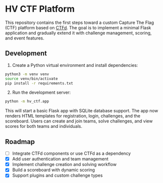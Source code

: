 # HV CTF Platform

This repository contains the first steps toward a custom Capture The Flag (CTF) platform based on [CTFd](https://github.com/CTFd/CTFd). The goal is to implement a minimal Flask application and gradually extend it with challenge management, scoring, and event features.

## Development

1. Create a Python virtual environment and install dependencies:

```bash
python3 -m venv venv
source venv/bin/activate
pip install -r requirements.txt
```

2. Run the development server:

```bash
python -m hv_ctf.app
```


This will start a basic Flask app with SQLite database support. The app now
renders HTML templates for registration, login, challenges, and the scoreboard.
Users can create and join teams, solve challenges, and view scores for both
teams and individuals.

## Roadmap

- [ ] Integrate CTFd components or use CTFd as a dependency
- [x] Add user authentication and team management
- [x] Implement challenge creation and solving workflow
- [x] Build a scoreboard with dynamic scoring
- [x] Support plugins and custom challenge types